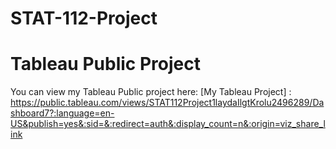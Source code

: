 # STAT-112-Project
# Tableau Public Project

You can view my Tableau Public project here: [My Tableau Project] : 
https://public.tableau.com/views/STAT112Project1laydaIlgtKrolu2496289/Dashboard7?:language=en-US&publish=yes&:sid=&:redirect=auth&:display_count=n&:origin=viz_share_link
